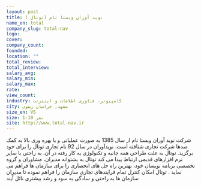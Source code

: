 ```yaml
---
layout: post
title: نوید آوران ویستا تام (توتال )
name_en: total
company_slug: total-nav
logo: 
cover: 
company_count:
founded:
location: ""
total_review: 
total_interview: 
salary_avg: 
salary_min: 
salary_max: 
rate: 
view_count: 
industry: کامپیوتر، فناوری اطلاعات و اینترنت
city: مشهد, خراسان رضوي
size_en: VS
size: 1-10 نفر
site: http://www.total-nav.ir
---
```


شرکت نوید آوران ویستا تام از سال 1385 به صورت عملیاتی و با بهره وری بالا به کمک صدها شرکت تجاری شتافته است. نویدآوران در سال 92 نام تجاری توتال را برای خود برگزید. توتال به علت طراحی همه جانبه و تکنولوژی به کار رفته در آن، به راحتی با سایر نرم افزارهای قدیمی ارتباط پیدا می کند
توتال به پشتوانه مدیران، مشاوران و گروه تخصصی برنامه نویسان خود، بهترین راه حل های انحصاری را برای سازمان ها فراهم می نماید . توتال امکان کنترل تمام فرایندهای تجاری سازمان را فراهم نموده تا مدیران سازمان ها به راحتی و سادگی به سود و رشد بیشتری نائل آیند
